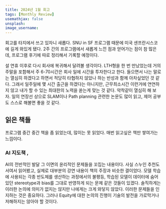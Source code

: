 ```yaml
---
title: 2024년 1월 회고
tags: [Monthly Review]
usemathjax: false
unsplash: 
image_username: 
---
```


회고를 타지에서 쓰고 있자니 새롭다. SNU in SF 프로그램 때문에 미국 샌프란시스코에 길게 와있게 됐다. 2주 간의 프로그램에서 새롭게 느낀 점과 얻어가는 점이 참 많은데, 프로그램 후기에 따로 정리해서 기록할 예정이다.

설 연휴 이후로 다시 회사에 복귀해서 달려볼 생각이다. LTH형을 한 번 만났었는데 거의 주말을 포함해서 주 6-70시간은 회사 일에 시간을 투자한다고 한다. 들으면서 나는 말로는 열심히 하겠다고 하면서 적당히 타협하지 않았나 하는 반성과 함께 아차싶었던 것 같다. 그래서 일주일에 몇 시간 출근을 하겠다는 아니지만, 근무최소시간 이런거에 연연하지 않고 내가 할 수 있는 최대한의 노력을 쏟는게 맞는 것 같다. 악착같이 열심히 해 보자. 일의 연장선 상으로 SLAM이나 Path planning 관련한 논문도 많이 읽고, 제어 공부도 스스로 해볼면 좋을 것 같다. 

## 읽은 책들

프로그램 중간 중간 책을 좀 읽었는데, 많이는 못 읽었다. 매번 읽고싶은 책만 쌓여가는 느낌이다.

### AI 지도책 , 

AI의 전반적인 발달 그 이면의 윤리적인 문제들을 꼬집는 내용이다. 사실 스누인 추천도서여서 읽어봤고, 실제로 대부분의 강연 내용이 책의 주장과 비슷한 결이었다. 모델 학습에 사용되는 각종 반도체를 생산하는 과정에서의 불평등, 학습된 모델이 데이터에 숨어있던 stereotype과 bias를 그대로 반영하게 되는 문제 같은 것들이 있겠다. 솔직하게는 이러한 논의에 의미가 없지는 않지만 나에게는 크게 와닿지 않았다. 이러한 문제들을 인지하는 것은 중요하다. 그러나 Equity에 대한 논의의 진행이 기술의 발전을 가로막거나 저해하지는 않아야 할 것이다.
